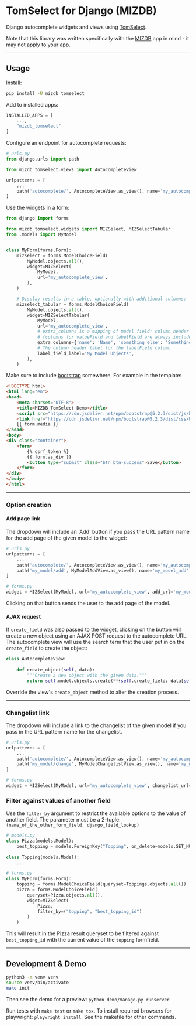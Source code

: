 # TomSelect for Django (MIZDB)

Django autocomplete widgets and views using [TomSelect](https://tom-select.js.org/).

Note that this library was written specifically with the [MIZDB](https://github.com/Actionb/MIZDB) app in mind - it may not apply to your app.

----
## Usage

Install:
```bash
pip install -U mizdb_tomselect
```

Add to installed apps:
```python
INSTALLED_APPS = [
    ...,
    "mizdb_tomselect"
]
```

Configure an endpoint for autocomplete requests:

```python
# urls.py
from django.urls import path

from mizdb_tomselect.views import AutocompleteView

urlpatterns = [
    ...
    path('autocomplete/', AutocompleteView.as_view(), name='my_autocomplete_view')
]
```

Use the widgets in a form:

```python
from django import forms

from mizdb_tomselect.widgets import MIZSelect, MIZSelectTabular
from .models import MyModel


class MyForm(forms.Form):
    mizselect = forms.ModelChoiceField(
        MyModel.objects.all(),
        widget=MIZSelect(
            MyModel,
            url='my_autocomplete_view',
        ),
    )

    # Display results in a table, optionally with additional columns:
    mizselect_tabular = forms.ModelChoiceField(
        MyModel.objects.all(),
        widget=MIZSelectTabular(
            MyModel,
            url='my_autocomplete_view',
            # extra_columns is a mapping of model field: column header label for extra columns
            # (columns for valueField and labelField are always included)
            extra_columns={'name': 'Name', 'something_else': 'Something Else'},
            # The column header label for the labelField column
            label_field_label='My Model Objects',
        ),
    )
```

Make sure to include [bootstrap](https://getbootstrap.com/docs/5.2/getting-started/download/) somewhere. For example in the template:
```html
<!DOCTYPE html>
<html lang="en">
<head>
    <meta charset="UTF-8">
    <title>MIZDB TomSelect Demo</title>
    <script src="https://cdn.jsdelivr.net/npm/bootstrap@5.2.3/dist/js/bootstrap.bundle.min.js" integrity="sha384-kenU1KFdBIe4zVF0s0G1M5b4hcpxyD9F7jL+jjXkk+Q2h455rYXK/7HAuoJl+0I4" crossorigin="anonymous"></script>
    <link href="https://cdn.jsdelivr.net/npm/bootstrap@5.2.3/dist/css/bootstrap.min.css" rel="stylesheet" integrity="sha384-rbsA2VBKQhggwzxH7pPCaAqO46MgnOM80zW1RWuH61DGLwZJEdK2Kadq2F9CUG65" crossorigin="anonymous">
    {{ form.media }}
</head>
<body>
<div class="container">
    <form>
        {% csrf_token %}
        {{ form.as_div }}
        <button type="submit" class="btn btn-success">Save</button>
    </form>
</div>
</body>
</html>
```

----
### Option creation
#### Add page link

The dropdown will include an 'Add' button if you pass the URL pattern name for
the add page of the given model to the widget:

```python
# urls.py
urlpatterns = [
    ...
    path('autocomplete/', AutocompleteView.as_view(), name='my_autocomplete_view'),
    path('my_model/add', MyModelAddView.as_view(), name='my_model_add'),
]

# forms.py
widget = MIZSelect(MyModel, url='my_autocomplete_view', add_url='my_model_add')
```

Clicking on that button sends the user to the add page of the model.

#### AJAX request 

If `create_field` was also passed to the widget, clicking on the button will
create a new object using an AJAX POST request to the autocomplete URL. The
autocomplete view will use the search term that the user put in on the
`create_field` to create the object:

```python
class AutocompleteView:
    
    def create_object(self, data):
        """Create a new object with the given data."""
        return self.model.objects.create(**{self.create_field: data[self.create_field]})
```

Override the view's `create_object` method to alter the creation process.

----
### Changelist link

The dropdown will include a link to the changelist of the given model if you
pass in the URL pattern name for the changelist.

```python
# urls.py
urlpatterns = [
    ...
    path('autocomplete/', AutocompleteView.as_view(), name='my_autocomplete_view'),
    path('my_model/change', MyModelChangelistView.as_view(), name='my_model_changelist'),
]

# forms.py
widget = MIZSelect(MyModel, url='my_autocomplete_view', changelist_url='my_model_changelist')
```

### Filter against values of another field

Use the `filter_by` argument to restrict the available options to the value of 
another field. The parameter must be a 2-tuple: `(name_of_the_other_form_field, django_field_lookup)`
```python
# models.py
class Pizza(models.Model):
    best_topping = models.ForeignKey("Topping", on_delete=models.SET_NULL)
    
class Topping(models.Model):
    ...

# forms.py
class MyForm(forms.Form):
    topping = forms.ModelChoiceField(queryset=Toppings.objects.all())
    pizza = forms.ModelChoiceField(
        queryset=Pizza.objects.all(),
        wiget=MIZSelect(
            Pizza,
            filter_by=("topping", "best_topping_id")
        )
    )
```
This will result in the Pizza result queryset to be filtered against 
`best_topping_id` with the current value of the `topping` formfield.

----
## Development & Demo

```bash
python3 -m venv venv
source venv/bin/activate
make init
```

Then see the demo for a preview: `python demo/manage.py runserver`

Run tests with `make test` or `make tox`. To install required browsers for playwright: `playwright install`.
See the makefile for other commands.
